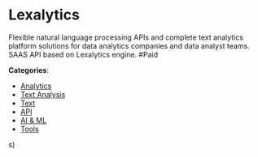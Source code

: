 # Lexalytics


Flexible natural language processing APIs and complete text analytics platform solutions for data analytics companies and data analyst teams. SAAS API based on Lexalytics engine.  #Paid



**Categories**:
- [Analytics](https://github.com/apis-list/apis-list#analytics)
- [Text Analysis](https://github.com/apis-list/apis-list#text-analysis)
- [Text](https://github.com/apis-list/apis-list#text)
- [API](https://github.com/apis-list/apis-list#api)
- [AI & ML](https://github.com/apis-list/apis-list#ai-and-ml)
- [Tools](https://github.com/apis-list/apis-list#tools)



s)



